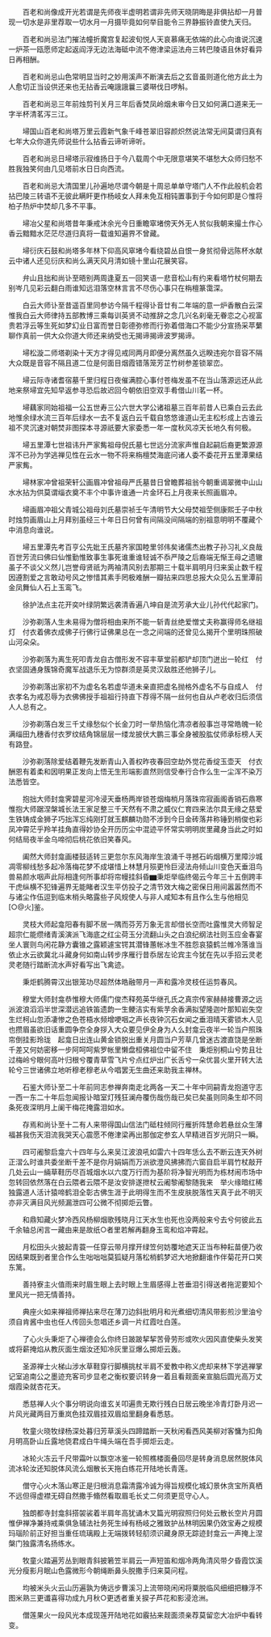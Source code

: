 <!-- { "loadSidebar": true } -->
　　百老和尚像成开光若谓是先师夜半虚明若谓非先师天晓阴晦是非俱拈却一月普现一切水是非里荐取一切水月一月摄毕竟如何举目能令三界静振铃直使九天归。

　　百老和尚忌法门摧法幢折魔宫复起波旬悦人天哀慕痛无依端的此心向谁说沉速一炉茶一瓯愿师定起返阎浮无边法海砥中流不倦津梁运法舟三转巴陵语且休好看异日再相酬。

　　百老和尚忌山色常明显当时之妙用溪声不断演去后之玄音虽则道化他方此土为人愈切正当设供还来也无拈香云唵誐誐曩三婆啭伐日啰斛。

　　百老和尚忌三年前烛剪刊关月三年后香焚凤岭烟未审今日又如何满口道来无一字半杯清茗泻三江。

　　埽国山百老和尚塔万里云霞新气象千峰苍翠旧容颜炽然说法常无间莫谓归真有七年大众你道先师说些什么拈香云谛听谛听。

　　百老和尚忌日埽塔示寂维扬日于今八载周个中无限意堪笑不堪愁大众师归愁不胜我独笑何由几见塔前水日日向西流。

　　百老和尚忌大清国里儿孙遍地尽谓今朝是十周忌单单守塔门人不作此般机会若拈巴陵三转语不无彼此瞒盰更作杨岐女人拜未免互相钝置事到于今如何即是⊙惟将柏子热炉中焚却几多不平事。

　　埽冶父星和尚塔昔年秉戒沐余光今日重瞻窣堵傍天外无人贫似我朝来撮土作心香云黯黯水茫茫尽道归真将一载谁知遍界不曾藏。

　　埽衍庆石鼓和尚塔多年林下仰高风窣堵今看绕碧丛自恨一身贫彻骨远陈杯水献云中诸人还见衍庆和尚么满天风月清如镜十里山花展笑容。

　　弁山且拙和尚讣至晤别两周逢夏五一回笑语一悲音松山有约来看塔竹杖何期去别岑几见彩云翻白雨谁知远泪落空林言言不尽伤心事只在栴檀篆霭深。

　　白云大师讣至昔遥百里同参访今隔千程得讣音廿有二年端的意一炉香散白云深惟我白云大师律持五部教博三乘每训英贤不动推辞之念几兴名刹毫无眷恋之心视富贵若浮云等生死如梦幻业日富而誉日彰德弥修而行弥着借海口不能少分宣扬采苹蘩聊作真前一供大众你道大师还来纳受也无揭谛揭谛波罗揭谛。

　　埽松漩二师塔剃染十天方才得见戒同两月即便分离然虽久远睽违宛尔音容不隔大众既是音容不隔且道二位是何面目烟霞错落笼芳芷竹树参差锁翠峦。

　　埽云际寺诸耆宿墓千里归程日夜催满腔心事付苍梅发虽不在当山落源远还从此地来祭埽宜先知早返参寻恐后故迟回今朝依旧空双手肴借山川茗一杯。

　　埽藕家同始祖福一公五世寿三公六世大学公诸祖墓三百年前昔人已乘白云去此地惟余绿水流三百年后绿水一去不复返白云千载自悠悠谁道山无主松杉成上古谁云祖不灵沉速对朝焚非图探本寻源祇要大家委悉一年一度秋风凉天长地久有何极。

　　埽五里潭七世祖讳升严家觜祖母倪氏墓七世远分流家声惟自起嗣后裔更繁源源浑不已孙为学逃禅见性在云水一物不将来栴檀焚海底问诸人委不委花开五里潭果结严家觜。

　　埽林家冲曾祖荣轩公画眉冲曾祖母严氏墓昔日曾瞻葬祖翁今朝重谒翠微中山山水水拈为供莫谓缁衣奠不丰个中事许谁通一片金环石上月夜来长照画眉冲。

　　埽画眉冲祖父青城公祖母刘氏墓崇祯壬午清明节大父母焚祖茔侧康熙壬子中秋时烛剪画眉山上月拜别虽经三十年日日何曾有间隔没间隔端的别祖意明明不覆藏个中消息向谁说。

　　埽五里潭先考百亨公先妣王氏墓齐家国睦里邻伟矣诸儒杰出教子孙习礼义良哉百世芳流曰佛曰仙惟勤惟致事生事死谁重谁轻诚不忝严陵之后裔端无惭王母之遗辙虽子不谈父义然儿岂誉母贤祇为两袖清风别去那期三十载半肩明月归来奚止数千程因遵割爱之言敢动号风之惨惜其素手罔极难酬一瓣拈来四思总报大众见么五里潭前金凤舞仙人石上玉鸾飞。

　　徐护法点主花开奕叶绿阴繁远袭清香遍八坤自是流芳承大业儿孙代代起家门。

　　沙弥剃落人生未易得为僧将相由来所不能一斩青丝绝爱憎丈夫称赢得师名继祖灯　付衣着佛衣成佛子行佛行证佛果总在一念之间端的还曾见么揭开个里明珠照破山河朵朵。

　　沙弥剃落为离生死叩青龙自古僧形发不容丰草堂前都铲却顶门迸出一轮红　付衣坚固通身簇锦奇魔军战退乐无为惊群须是英灵汉敌胜还他狮子儿。

　　沙弥剃落出家初不为虚名名若虚华道未亲直把虚名抛格外虚名不与自成人　付衣孝名为戒忍辱为衣佛佛授手祖祖行持直下荐得不隔一丝何也自从卢老收归后须信人人总有之。

　　沙弥剃落白发三千丈缘愁似个长金刀时一举热恼化清凉者般事岂寻常皓魄一轮满缁田九穗香付衣罗纹结角锦层层一缕龙披伏大鹏三事全身被股肱仗师承标榜人天有路登。

　　沙弥剃落除爱结着鞭先发断青山入善权昨夜春回空劫外觉花香绽玉壶天　付衣酬恩有着柔和因明果正发向上悟无生形端影直然则信受奉行合作么生一尘浑不染万法悉皆空。

　　抱拙大师封龛霁碧星河冷浸天垂杨两岸锁苍烟梅梢月落珠帘寂画阁香销石鼎寒惟抱大师踞涅槃城长法王家足整三千天然有不肃之威仪仁育四来法尔具无缘之慈爱生铁铸成金狮子巧拙浑忘纯刚打就玉麒麟功勋不涉到今日金砖落井称锤到梢俊也彩凤冲霄茫乎羚羊挂角直得妙协全开历历尘中混迹平怀常实明明炭里藏身当此之时如何结局夜半金乌啼彻后桃花依旧笑春风。

　　阖然大师封龛画楼鼓适转三更忽尔东风海岸生浪涌千寻撼石屿烟横万里障沙城凋零柳线愁多起冷落梅花梦不成堪惜上林慧月殒更怜巨浸法舟倾山川变色天垂泪鸟兽易颜水咽声此际相逢何所事却将帘幔挂斜昏▆秉炬举临终偈云今年三十五倒跨丰干虎纵横不犯锋遍界无能睹者汉生平仿投子之清节效大梅之密保日用间嚣嚣然而不与诸尘作伍逗到临末梢头略露些子风规使人与非人咸知本有且作么生与他相见[○@火]鉴。

　　灵枝大师起龛阳春有脚不居一隅而芬芳万象无言却借长空而吐露惟灵大师智足超宗仁能缵绪青溪演派飞海底之红尘荷玉分流翻山头之白浪纪纲法社则玉应金春宴坐人寰则鸟闲花静方囊锥之露颖遽宝锷其潜锋蕙帐冰生不胜怨哀猿鹤兰帷冷落谁当依止水云欲冀北斗藏身何如南山转步序雁行昔忝居左论宾主今犹在先以手招云灵老灵老随行踏断流水声好看写出飞禽迹。

　　秉炬鹤腾霄汉出银笼功尽超然体皓融带月一声和露冷灵枝任运剪春风。

　　穆堂大师封龛恭惟穆大师儒门俊杰释苑英华继孔氏之真宗传家赫赫接曹源之远派波浪滔滔半世深潜远追铁笛遗韵一生鲠洁实有紫芋余香满拟望隆迦叶那知岩失空生烂柯山忽添凄惨之色苍梧水频增哽咽之声长夜钟沉石女闻之垂泪晴天雾锁木人见也攒眉虽欲旧话重圆争奈全身拶入大众要见伊全身为人么封龛云夜半一轮当户照珠帘倒挂影玲珑　起龛日出连山黄金锁脱出重关月圆当户芳草几曾迷古渡直饶是坐断千差又何妨密移一步阿呵呵紫罗帐里懒盘桓佛祖位中留不住　秉炬别桐山兮势且壮过梅岭兮眼何高叶归根兮覆青草雪飞片兮点红炉出广长舌兮一朵优昙火里开转大法轮兮三世诸佛立地听穆老穆老从今唱罢无生曲还来助我主禅林。

　　石鉴大师讣至二十年前同志参禅奔南走北两各一天二十年中同嗣青龙抱道守志一西一东二十年后忽闻报讣暗室灯残狂澜舟覆伤哉伤哉已矣已矣虽则同条生却不同条死夜深明月上阑干梅花掩露泪如水。

　　存焉和尚讣至十二有人来带得国山信法门砥柱倾同行雁折阵慧命若悬丝众生薄福甚我伤天泪流我哭天心震愿不倦津梁再出那伽定参玄人早精进百岁光阴只一瞬。

　　四可阇黎启龛六十四年与么来吴江波浪吼如雷六十四年恁么去不断云连天外树正漝么时谁共委坐断千差不是你月娟娟而万派欲澄风拂拂而六窗自启半肩竹杖敲开几处云山一緉草鞋历尽百城烟水以六度万行而为基阶将净智光明而为栋材闹市场中忽转回依然落在白云隈者云隈不是汝安排遂抴杖云阇黎阇黎随我来　举火缘暗红稀独露道人活计猿啼鹤泪全彰古佛生涯于此明得生而不生皮肤脱落性天真于此不明灭亦非灭满目风光频漏泄四可公微不彻掷炬云瞥。

　　和鼎知藏火梦冷西风杨柳烟歌残晓月江天水生也死也没两般来兮去兮何彼此五千余轴总闲言一藏由来是故纸○者里若解再翻身玉鸾和焰冲霄起。

　　月松田头火披起青蓑一任穿云带月撑开绿笠何妨覆地遮天正当布种耘苗便乃收因结果既到者里合作么生咄咄咄莫狐疑月落松梢鹤梦迟大地掀翻谁作伴菊花开口笑东篱。

　　善持寮主火值雨来时眉生眼上去时眼上生眉感得上苍垂泪引得送者拖泥要知个里风光一把无情善持。

　　典座火如来禅祖师禅拈来尽在薄刀边斜批明月和光煮细切清风带影煎沙里油兮须自肯酱中虫也任人传回头忽唱还乡调一片红霞吐白莲。

　　了心火头秉炬了心禅德会么你终日跛跛挈挈苦骨劳形或吹火因风直使柴头发笑或将薪掩焰从教灰面生烟汝还知冷灰里豆爆么掷炬云轰。

　　圣源禅士火梯山涉水草鞋穿行脚横挑杖半肩不爱教中称义虎却来林下学逃禅掌记室追南公之墨迹充客司步显老之衡权要识转身一着且看觌面亲宣脑后圆光高万丈烟霞染就杏花天。

　　悉慈禅人火个事分明说向谁玄关叩遍贵无欺行残白日居云晚坐冷青灯卧月迟一片风光藏两目万重岚色挂双眉挂双眉焰里翻身看悉慈。

　　牧童火晓牧绿杨深处暮归芳草溪头四蹄踏断一天秋闲看西风美柳对客慵为扣角月明高卧山丘露地侥君成白牛绳头端在吾手掷炬云走。

　　冰轮火冻云千尺带霜叶以飘空冰鉴一轮照樵楼面叠回尽是转身消息居然脱体风流冰轮汝还知脱体风流么烟散长天拖白练花开陆地长青莲。

　　僧守心火木落山寒正是归根消息霜清露冷诚为得旨规模化城幻景休贪宝所真栖不远但得虚襟无碍自然撒手翛然看取眉毛长丈二何须更觅守心人。

　　独朗都寺封龛斜搭袈裟着半肩年高犹诵木叉篇光明寂照归何处云散长空片月圆惟伊禅净兼持戒乘俱急辅法社务死生绰有杨岐之雅致护丛林明因果仍效宝寿之规模玛瑙阶前正好担当重任琉璃殿上无端拨转轻舠须识藏身原无踪迹封龛云一声掩上涅槃门独露清名扬练水。

　　牧童火踏遍芳丛到眼青斜披箬笠半肩云一声短笛和烟冷两角清风带夕昏霞饮溪光分瘦影月眠山色露微形今朝绳断鼻头脱撒手归来莫问程。

　　均被米头火云山历遍孰为俦远步曹溪习上流带晓闲闲将粟脱临风细细把糠浮不图米熟三更谶喜得功成九月秋○更透者重关捩子芦花和影浸沧洲。

　　僧莲果火一段风光本成现莲开陆地花如霰拈来觌面须亲荐莫留恋大冶炉中看转变。

